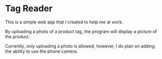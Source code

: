 # Tag Reader

This is a simple web app that I created to help me at work. 

By uploading a photo of a product tag, the program will display a picture of the product. 

Currently, only uploading a photo is allowed, however, I do plan on adding the ability to use the phone camera. 
